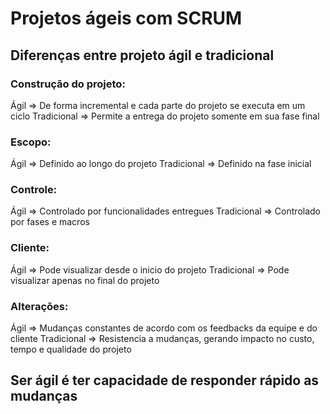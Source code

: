 # Projetos ágeis com SCRUM
## Diferenças entre projeto ágil e tradicional

### Construção do projeto:
Ágil => De forma incremental e cada parte do projeto se executa em um ciclo
Tradicional => Permite a entrega do projeto somente em sua fase final

### Escopo:
Ágil => Definido ao longo do projeto
Tradicional => Definido na fase inicial

### Controle:
Ágil => Controlado por funcionalidades entregues
Tradicional => Controlado por fases e macros

### Cliente:
Ágil => Pode visualizar desde o inicio do projeto
Tradicional => Pode visualizar apenas no final do projeto

### Alterações:
Ágil => Mudanças constantes de acordo com os feedbacks da equipe e do cliente
Tradicional => Resistencia a mudanças, gerando impacto no custo, tempo e qualidade do projeto

## Ser ágil é ter capacidade de responder rápido as mudanças